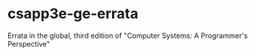 # csapp3e-ge-errata
Errata in the global, third edition of "Computer Systems: A Programmer's Perspective"

